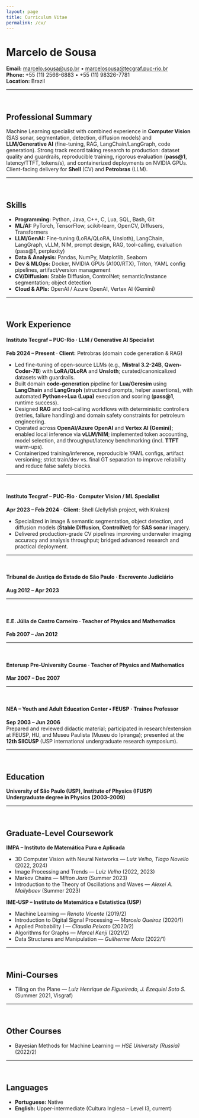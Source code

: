 ```yaml
---
layout: page
title: Curriculum Vitae
permalink: /cv/
---
```


# Marcelo de Sousa

**Email:** marcelo.sousa@usp.br • marcelosousa@tecgraf.puc-rio.br  
**Phone:** +55 (11) 2566-6883 • +55 (11) 98326-7781  
**Location:** Brazil

--- 
<br>

## Professional Summary

Machine Learning specialist with combined experience in **Computer Vision** (SAS sonar, segmentation, detection, diffusion models) and **LLM/Generative AI** (fine-tuning, RAG, LangChain/LangGraph, code generation). Strong track record taking research to production: dataset quality and guardrails, reproducible training, rigorous evaluation (**pass@1**, latency/TTFT, tokens/s), and containerized deployments on NVIDIA GPUs. Client-facing delivery for **Shell** (CV) and **Petrobras** (LLM).

--- 
<br>

## Skills

- **Programming:** Python, Java, C++, C, Lua, SQL, Bash, Git  
- **ML/AI:** PyTorch, TensorFlow, scikit-learn, OpenCV, Diffusers, Transformers  
- **LLM/GenAI:** Fine-tuning (LoRA/QLoRA, Unsloth), LangChain, LangGraph, vLLM, NIM, prompt design, RAG, tool-calling, evaluation (pass@1, perplexity)  
- **Data & Analysis:** Pandas, NumPy, Matplotlib, Seaborn  
- **Dev & MLOps:** Docker, NVIDIA GPUs (A100/RTX), Triton, YAML config pipelines, artifact/version management  
- **CV/Diffusion:** Stable Diffusion, ControlNet; semantic/instance segmentation; object detection  
- **Cloud & APIs:** OpenAI / Azure OpenAI, Vertex AI (Gemini)

--- 
<br>

## Work Experience

#### Instituto Tecgraf – PUC-Rio · **LLM / Generative AI Specialist**  
**Feb 2024 – Present** · **Client:** Petrobras (domain code generation & RAG)

- Led fine-tuning of open-source LLMs (e.g., **Mistral 3.2-24B**, **Qwen-Coder-7B**) with **LoRA/QLoRA** and **Unsloth**; curated/canonicalized datasets with guardrails.  
- Built domain **code-generation** pipeline for **Lua/Geresim** using **LangChain** and **LangGraph** (structured prompts, helper assertions), with automated **Python↔Lua (Lupa)** execution and scoring (**pass@1**, runtime success).  
- Designed **RAG** and tool-calling workflows with deterministic controllers (retries, failure handling) and domain safety constraints for petroleum engineering.  
- Operated across **OpenAI/Azure OpenAI** and **Vertex AI (Gemini)**; enabled local inference via **vLLM/NIM**; implemented token accounting, model selection, and throughput/latency benchmarking (incl. **TTFT** warm-ups).  
- Containerized training/inference, reproducible YAML configs, artifact versioning; strict train/dev vs. final GT separation to improve reliability and reduce false safety blocks.

--- 
<br>

#### Instituto Tecgraf – PUC-Rio · **Computer Vision / ML Specialist**  
**Apr 2023 – Feb 2024** · **Client:** Shell (Jellyfish project, with Kraken)

- Specialized in image & semantic segmentation, object detection, and diffusion models (**Stable Diffusion**, **ControlNet**) for **SAS sonar** imagery.  
- Delivered production-grade CV pipelines improving underwater imaging accuracy and analysis throughput; bridged advanced research and practical deployment.

--- 
<br>

#### Tribunal de Justiça do Estado de São Paulo · **Escrevente Judiciário**  
**Aug 2012 – Apr 2023**

--- 
<br>

#### E.E. Júlia de Castro Carneiro · **Teacher of Physics and Mathematics**  
**Feb 2007 – Jan 2012**

--- 
<br>

#### Enterusp Pre-University Course · **Teacher of Physics and Mathematics**  
**Mar 2007 – Dec 2007**

--- 
<br>

#### NEA – Youth and Adult Education Center • FEUSP · **Trainee Professor**  
**Sep 2003 – Jun 2006**  
Prepared and reviewed didactic material; participated in research/extension at FEUSP, HU, and Museu Paulista (Museu do Ipiranga); presented at the **12th SIICUSP** (USP international undergraduate research symposium).

--- 
<br>

## Education

**University of São Paulo (USP), Institute of Physics (IFUSP)**  
**Undergraduate degree in Physics (2003–2009)**

--- 
<br>

## Graduate-Level Coursework

**IMPA – Instituto de Matemática Pura e Aplicada**  
- 3D Computer Vision with Neural Networks — *Luiz Velho, Tiago Novello* (2022, 2024)  
- Image Processing and Trends — *Luiz Velho* (2022, 2023)  
- Markov Chains — *Milton Jara* (Summer 2023)  
- Introduction to the Theory of Oscillations and Waves — *Alexei A. Mailybaev* (Summer 2023)

**IME-USP – Instituto de Matemática e Estatística (USP)**  
- Machine Learning — *Renato Vicente* (2019/2)  
- Introduction to Digital Signal Processing — *Marcelo Queiroz* (2020/1)  
- Applied Probability I — *Claudia Peixoto* (2020/2)  
- Algorithms for Graphs — *Marcel Kenji* (2021/2)  
- Data Structures and Manipulation — *Guilherme Mota* (2022/1)

--- 
<br>

## Mini-Courses

- Tiling on the Plane — *Luiz Henrique de Figueiredo, J. Ezequiel Soto S.* (Summer 2021, Visgraf)

--- 
<br>

## Other Courses

- Bayesian Methods for Machine Learning — *HSE University (Russia)* (2022/2)

--- 
<br>

## Languages

- **Portuguese:** Native  
- **English:** Upper-intermediate (Cultura Inglesa – Level I3, current)

